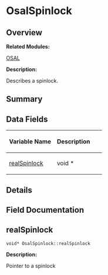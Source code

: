 # OsalSpinlock<a name="ZH-CN_TOPIC_0000001055039532"></a>

## **Overview**<a name="section397417499093532"></a>

**Related Modules:**

[OSAL](OSAL.md)

**Description:**

Describes a spinlock. 

## **Summary**<a name="section353145621093532"></a>

## Data Fields<a name="pub-attribs"></a>

<a name="table297213727093532"></a>
<table><thead align="left"><tr id="row1415325577093532"><th class="cellrowborder" valign="top" width="50%" id="mcps1.1.3.1.1"><p id="p905619742093532"><a name="p905619742093532"></a><a name="p905619742093532"></a>Variable Name</p>
</th>
<th class="cellrowborder" valign="top" width="50%" id="mcps1.1.3.1.2"><p id="p1381018386093532"><a name="p1381018386093532"></a><a name="p1381018386093532"></a>Description</p>
</th>
</tr>
</thead>
<tbody><tr id="row795644995093532"><td class="cellrowborder" valign="top" width="50%" headers="mcps1.1.3.1.1 "><p id="p1489100092093532"><a name="p1489100092093532"></a><a name="p1489100092093532"></a><a href="OsalSpinlock.md#aafdd935f8d0d61accfd05279f5001a05">realSpinlock</a></p>
</td>
<td class="cellrowborder" valign="top" width="50%" headers="mcps1.1.3.1.2 "><p id="p1397970979093532"><a name="p1397970979093532"></a><a name="p1397970979093532"></a>void *&nbsp;</p>
</td>
</tr>
</tbody>
</table>

## **Details**<a name="section839563407093532"></a>

## **Field Documentation**<a name="section153179551093532"></a>

## realSpinlock<a name="aafdd935f8d0d61accfd05279f5001a05"></a>

```
void* OsalSpinlock::realSpinlock
```

 **Description:**

Pointer to a spinlock 

